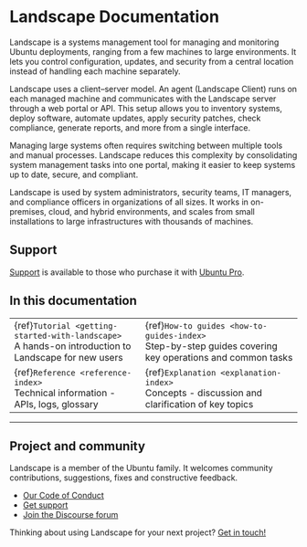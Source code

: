# Landscape Documentation

Landscape is a systems management tool for managing and monitoring Ubuntu deployments, ranging from a few machines to large environments. It lets you control configuration, updates, and security from a central location instead of handling each machine separately.

Landscape uses a client–server model. An agent (Landscape Client) runs on each managed machine and communicates with the Landscape server through a web portal or API. This setup allows you to inventory systems, deploy software, automate updates, apply security patches, check compliance, generate reports, and more from a single interface.

Managing large systems often requires switching between multiple tools and manual processes. Landscape reduces this complexity by consolidating system management tasks into one portal, making it easier to keep systems up to date, secure, and compliant.

Landscape is used by system administrators, security teams, IT managers, and compliance officers in organizations of all sizes. It works in on-premises, cloud, and hybrid environments, and scales from small installations to large infrastructures with thousands of machines.

## Support

[Support](https://support-portal.canonical.com/) is available to those who purchase it with [Ubuntu Pro](https://ubuntu.com/pro).

## In this documentation

| | |
|--|--|
| {ref}`Tutorial <getting-started-with-landscape>` </br> A hands-on introduction to Landscape for new users | {ref}`How-to guides <how-to-guides-index>` </br> Step-by-step guides covering key operations and common tasks |
| {ref}`Reference <reference-index>` </br> Technical information - APIs, logs, glossary | {ref}`Explanation <explanation-index>` </br> Concepts - discussion and clarification of key topics |
---

## Project and community

Landscape is a member of the Ubuntu family. It welcomes community contributions, suggestions, fixes and constructive feedback. 

* [Our Code of Conduct](https://launchpad.net/codeofconduct/2.0)
* [Get support](https://ubuntu.com/support/community-support)
* [Join the Discourse forum](https://discourse.ubuntu.com/c/landscape/89)

Thinking about using Landscape for your next project? [Get in touch!](https://ubuntu.com/landscape#get-in-touch)